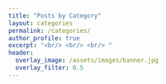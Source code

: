 ```yaml
---
title: "Posts by Category"
layout: categories
permalink: /categories/
author_profile: true
excerpt: "<br/> <br/> <br/> "
header:
  overlay_image: /assets/images/banner.jpg
  overlay_filter: 0.5
---
```

